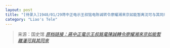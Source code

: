 ```yaml
---
layout: post
title: "[待录入]1948/01/29蒋中正电示王叔铭电陈诚转令廖耀湘来京如能暂离沈可与其同来"
category: "Liao's Tele"
---
```



> 来源：国史馆 [*原档链接：蔣中正電示王叔銘電陳誠轉令廖耀湘來京如能暫離瀋可與其同來*](https://ahonline.drnh.gov.tw/index.php?act=Display/image/5885981ucS=S=y#3bJ)